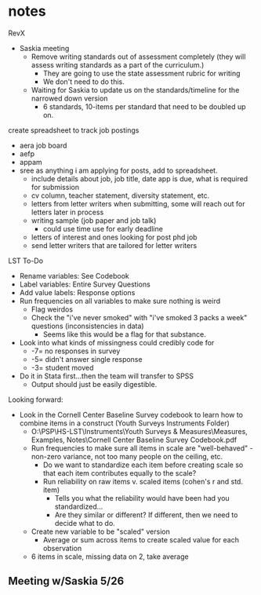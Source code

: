 # notes

RevX
- Saskia meeting 
    - Remove writing standards out of assessment completely (they will assess writing standards as a part of the curriculum.)
        - They are going to use the state assessment rubric for writing
        - We don't need to do this. 
    - Waiting for Saskia to update us on the standards/timeline for the narrowed down version
        - 6 standards, 10-items per standard that need to be doubled up on. 

create spreadsheet to track job postings
- aera job board
- aefp
- appam
- sree
as anything i am applying for posts, add to spreadsheet. 
    - include details about job, job title, date app is due, what is required for submission
    - cv column, teacher statement, diversity statement, etc. 
    - letters from letter writers when submitting, some will reach out for letters later in process
    - writing sample (job paper and job talk)
        - could use time use for early deadline
    - letters of interest and ones looking for post phd job
    - send letter writers that are tailored for letter writers

LST To-Do
- Rename variables: See Codebook
- Label variables: Entire Survey Questions
- Add value labels: Response options
- Run frequencies on all variables to make sure nothing is weird
    - Flag weirdos
    - Check the "i've never smoked" with "i've smoked 3 packs a week" questions (inconsistencies in data)
        - Seems like this would be a flag for that substance. 
- Look into what kinds of missingness could credibly code for
    - -7= no responses in survey
    - -5= didn't answer single response
    - -3= student moved
- Do it in Stata first...then the team will transfer to SPSS
    - Output should just be easily digestible. 

Looking forward: 
- Look in the Cornell Center Baseline Survey codebook to learn how to combine items in a construct (Youth Surveys Instruments Folder)
    - O:\PSP\HS-LST\Instruments\Youth Surveys & Measures\Measures, Examples, Notes\Cornell Center Baseline Survey Codebook.pdf
    - Run frequencies to make sure all items in scale are "well-behaved" - non-zero variance, not too many people on the ceiling, etc.   
        - Do we want to standardize each item before creating scale so that each item contributes equally to the scale? 
        - Run reliability on raw items v. scaled items (cohen's r and std. item)
            - Tells you what the reliability would have been had you standardized...
            - Are they similar or different? If different, then we need to decide what to do. 
    - Create new variable to be "scaled" version 
        - Average or sum across items to create scaled value for each observation
    - 6 items in scale, missing data on 2, take average

Meeting w/Saskia 5/26
- 
